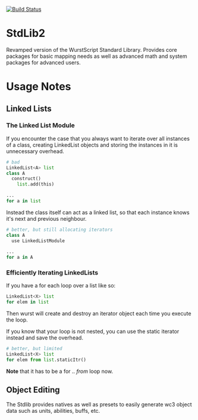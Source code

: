 [![Build Status](http://peeeq.de/hudson/job/StdLib2/badge/icon)](http://peeeq.de/hudson/job/StdLib2/) 
# StdLib2
Revamped version of the WurstScript Standard Library. Provides core packages for basic mapping needs as well as advanced math and system packages for advanced users.

# Usage Notes

## Linked Lists

### The Linked List Module

If you encounter the case that you always want to iterate over all instances of a class, creating LinkedList objects and storing the instances in it is unnecessary overhead.

```python
# bad
LinkedList<A> list
class A
  construct()
    list.add(this)
    
...
for a in list

```

Instead the class itself can act as a linked list, so that each instance knows it's next and previous neighbour.

```python
# better, but still allocating iterators
class A
  use LinkedListModule
    
...
for a in A

```

### Efficiently Iterating LinkedLists

If you have a for each loop over a list like so:

```python
LinkedList<X> list
for elem in list 
```

Then wurst will create and destroy an iterator object each time you execute the loop.

If you know that your loop is not nested, you can use the static iterator instead and save the overhead.

```python
# better, but limited
LinkedList<X> list
for elem from list.staticItr()
```

**Note** that it has to be a for .. *from* loop now.

## Object Editing

The Stdlib provides natives as well as presets to easily generate wc3 object data such as units, abilities, buffs, etc.




